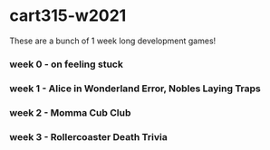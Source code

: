 # cart315-w2021

These are a bunch of 1 week long development games!

### week 0 - on feeling stuck
### week 1 - Alice in Wonderland Error, Nobles Laying Traps
### week 2 - Momma Cub Club
### week 3 - Rollercoaster Death Trivia 
